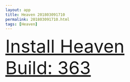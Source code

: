 ```yaml
---
layout: app
title: Heaven 201803091710
permalink: 201803091710.html
tags: [Heaven]
---
```

<div class="pure-g">
    <div class="pure-u-1-1" style="font-size: 4em">
        <a class="pure-button-primary" href="itms-services://?action=download-manifest&url=https%3A%2F%2Flitsungyisigono.github.io%2FTestScript%2Fmanifests%2F201803091710.plist"><i class="fa fa-download" aria-hidden="true"></i>Install Heaven Build: 363</a>
    </div>
</div>